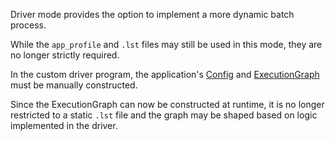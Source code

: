 Driver mode provides the option to implement a more dynamic batch process.

While the `app_profile` and `.lst` files may still be used in this mode, they are no longer strictly required.

In the custom driver program, the application's [Config](./config.md) and [ExecutionGraph](./execution_graph.md) must be manually constructed.

Since the ExecutionGraph can now be constructed at runtime, it is no longer restricted to a static `.lst` file and the graph may be shaped based on logic implemented in the driver.